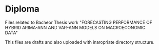 # Diploma

Files related to Bacheor Thesis work "FORECASTING PERFORMANCE OF HYBRID ARIMA-ANN AND VAR-ANN MODELS ON MACROECONOMIC DATA"

This files are drafts and also uploaded with inaropriate directory structure.
